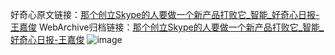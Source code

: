 好奇心原文链接：[那个创立Skype的人要做一个新产品打败它_智能_好奇心日报-王嘉俊](https://www.qdaily.com/articles/4103.html)
WebArchive归档链接：[那个创立Skype的人要做一个新产品打败它_智能_好奇心日报-王嘉俊](http://web.archive.org/web/20190623153543/https://www.qdaily.com/articles/4103.html)
![image](http://ww3.sinaimg.cn/large/007d5XDpgy1g3vdxesfe3j30u03177w8)